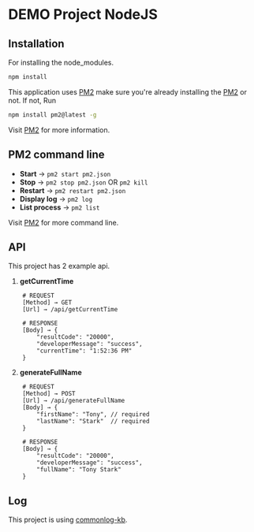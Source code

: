 # DEMO Project NodeJS

## Installation
For installing the node_modules.
```bash
npm install
```
This application uses [PM2](http://pm2.keymetrics.io)
make sure you're already installing the [PM2](http://pm2.keymetrics.io) or not.
If not, Run
```bash
npm install pm2@latest -g
```
Visit [PM2](http://pm2.keymetrics.io) for more information.

## PM2 command line
* **Start** → `pm2 start pm2.json`
* **Stop** → `pm2 stop pm2.json` OR `pm2 kill`
* **Restart** → `pm2 restart pm2.json`
* **Display log** → `pm2 log`
* **List process** → `pm2 list`

Visit [PM2](http://pm2.keymetrics.io) for more command line.

## API
This project has 2 example api.
1. **getCurrentTime**
```
    # REQUEST
    [Method] → GET
    [Url] → /api/getCurrentTime

    # RESPONSE
    [Body] → {
        "resultCode": "20000",
        "developerMessage": "success",
        "currentTime": "1:52:36 PM"
    }
```

2. **generateFullName**
```
    # REQUEST
    [Method] → POST
    [Url] → /api/generateFullName
    [Body] → {
	    "firstName": "Tony", // required
	    "lastName": "Stark"  // required
    }

    # RESPONSE
    [Body] → {
        "resultCode": "20000",
        "developerMessage": "success",
        "fullName": "Tony Stark"
    }
```

## Log
This project is using [commonlog-kb](https://www.npmjs.com/package/commonlog-kb).